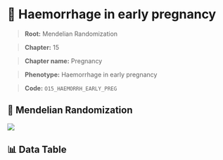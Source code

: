 # 🧪 Haemorrhage in early pregnancy

> **Root:** Mendelian Randomization

> **Chapter:** 15  

> **Chapter name:** Pregnancy

> **Phenotype:** Haemorrhage in early pregnancy  

> **Code:** `O15_HAEMORRH_EARLY_PREG`

## 🧬 Mendelian Randomization  

<img src="/MR/Figures/Forward/O15_HAEMORRH_EARLY_PREG.png"/>

## 📊 Data Table

<CsvTableMRF src="/public/MR/Data/Forward/O15_HAEMORRH_EARLY_PREG.csv"/>
